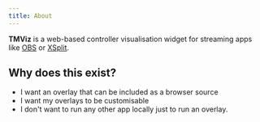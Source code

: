 ```yaml
---
title: About
---
```


**TMViz** is a web-based controller visualisation widget for streaming apps like [OBS](https://obsproject.com/) or [XSplit](https://www.xsplit.com/).

## Why does this exist?

- I want an overlay that can be included as a browser source
- I want my overlays to be customisable
- I don't want to run any other app locally just to run an overlay.
